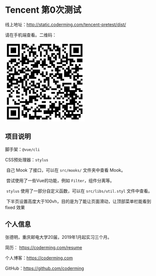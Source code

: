 # Tencent 第0次测试

线上地址：http://static.coderming.com/tencent-pretest/dist/  

请在手机端查看。二维码：

![img](./assets/qr.png)

## 项目说明

脚手架：`@vue/cli`

CSS预处理器：`stylus`



​	自己 Mook 了接口，可以在 `src/mooks/` 文件夹中查看 Mook。

​	尝试使用了一些Vue的功能，例如 `Filter`，组件分离等。

​	`stylus` 使用了一部分自定义函数，可以在 `src/libs/util.styl` 文件中查看。

​	下半页设置高度大于100vh，目的是为了能让页面滑动，让顶部菜单栏能看到 fixed 效果



## 个人信息

张德明，重庆邮电大学20届，2019年1月起实习三个月。

简历： https://coderming.com/resume

个人博客：https://coderming.com

GitHub：https://github.com/coderming

